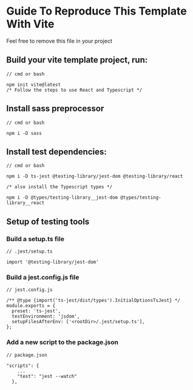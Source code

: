 # Guide To Reproduce This Template With Vite

Feel free to remove this file in your project

## Build your vite template project, run:
```
// cmd or bash

npm init vite@latest
/* Follow the steps to use React and Typescript */
```

## Install sass preprocessor
```
// cmd or bash

npm i -D sass
```


## Install test dependencies:
```
// cmd or bash

npm i -D ts-jest @testing-library/jest-dom @testing-library/react

/* also install the Typescript types */

npm i -D @types/testing-library__jest-dom @types/testing-library__react
```

## Setup of testing tools

### Build a setup.ts file
```
// .jest/setup.ts

import '@testing-library/jest-dom'
```

### Build a jest.config.js file
```
// jest.config.js

/** @type {import('ts-jest/dist/types').InitialOptionsTsJest} */
module.exports = {
  preset: 'ts-jest',
  testEnvironment: 'jsdom',
  setupFilesAfterEnv: ['<rootDir>/.jest/setup.ts'],
};
```

### Add a new script to the package.json
```
// package.json

"scripts": {
    ...
    "test": "jest --watch"
  },
```